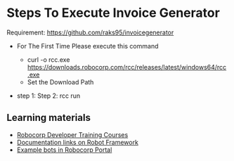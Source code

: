 # Steps To Execute Invoice Generator

Requirement: https://github.com/raks95/invoicegenerator

-  For The First Time Please execute this command 
    - curl -o rcc.exe https://downloads.robocorp.com/rcc/releases/latest/windows64/rcc.exe
    - Set the Download Path

- step 1: 
    Step 2: rcc run


## Learning materials

- [Robocorp Developer Training Courses](https://robocorp.com/docs/courses)
- [Documentation links on Robot Framework](https://robocorp.com/docs/languages-and-frameworks/robot-framework)
- [Example bots in Robocorp Portal](https://robocorp.com/portal)
